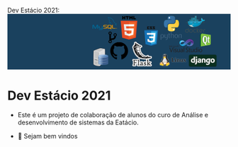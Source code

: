 Dev Estácio 2021: 
![alt text](https://github.com/devestacio/devestacio/blob/main/Git.png?raw=true)
# Dev Estácio 2021

- Este é um projeto de colaboração de alunos do curo de Análise e desenvolvimento de sistemas da Eatácio.

- 👋 Sejam bem vindos
